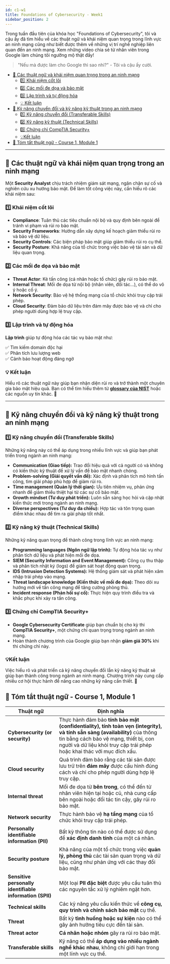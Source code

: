 ```yaml
---
id: c1-w1
title: Foundations of Cybersecurity - Week1
sidebar_position: 2
---
```


Trong tuần đầu tiên của khóa học "Foundations of Cybersecurity", tôi và cậu ấy đã tìm hiểu về các thuật ngữ và khái niệm quan trọng trong lĩnh vực an ninh mạng cũng như biết được thêm về những vị trí nghề nghiệp liên quan đến an ninh mạng. Xem những video chia sẻ từ nhân viên trong Google làm chúng tôi ngưỡng mộ thật đấy!

> "Nếu mà được làm cho Google thì sao nhỉ?" - Tôi và cậu ấy cười.

- [📌 Các thuật ngữ và khái niệm quan trọng trong an ninh mạng](#-các-thuật-ngữ-và-khái-niệm-quan-trọng-trong-an-ninh-mạng)
  - [1️⃣ Khái niệm cốt lõi](#1️⃣-khái-niệm-cốt-lõi)
  - [2️⃣ Các mối đe dọa và bảo mật](#2️⃣-các-mối-đe-dọa-và-bảo-mật)
  - [3️⃣ Lập trình và tự động hóa](#3️⃣-lập-trình-và-tự-động-hóa)
  - [💡 Kết luận](#-kết-luận)
- [📌 Kỹ năng chuyển đổi và kỹ năng kỹ thuật trong an ninh mạng](#-kỹ-năng-chuyển-đổi-và-kỹ-năng-kỹ-thuật-trong-an-ninh-mạng)
  - [1️⃣ Kỹ năng chuyển đổi (Transferable Skills)](#1️⃣-kỹ-năng-chuyển-đổi-transferable-skills)
  - [2️⃣ Kỹ năng kỹ thuật (Technical Skills)](#2️⃣-kỹ-năng-kỹ-thuật-technical-skills)
  - [3️⃣ Chứng chỉ CompTIA Security+](#3️⃣-chứng-chỉ-comptia-security)
  - [💡Kết luận](#kết-luận)
- [📖 Tóm tắt thuật ngữ - Course 1, Module 1](#-tóm-tắt-thuật-ngữ---course-1-module-1)

---

## 📌 Các thuật ngữ và khái niệm quan trọng trong an ninh mạng

Một **Security Analyst** chịu trách nhiệm giám sát mạng, ngăn chặn sự cố và nghiên cứu xu hướng bảo mật. Để làm tốt công việc này, cần hiểu rõ các khái niệm sau:

### 1️⃣ Khái niệm cốt lõi

- **Compliance**: Tuân thủ các tiêu chuẩn nội bộ và quy định bên ngoài để tránh vi phạm và rủi ro bảo mật.
- **Security Frameworks**: Hướng dẫn xây dựng kế hoạch giảm thiểu rủi ro và bảo vệ dữ liệu.
- **Security Controls**: Các biện pháp bảo mật giúp giảm thiểu rủi ro cụ thể.
- **Security Posture**: Khả năng của tổ chức trong việc bảo vệ tài sản và dữ liệu quan trọng.

### 2️⃣ Các mối đe dọa và bảo mật

- **Threat Actor**: Kẻ tấn công (cá nhân hoặc tổ chức) gây rủi ro bảo mật.
- **Internal Threat**: Mối đe dọa từ nội bộ (nhân viên, đối tác...), có thể do vô ý hoặc cố ý.
- **Network Security**: Bảo vệ hệ thống mạng của tổ chức khỏi truy cập trái phép.
- **Cloud Security**: Đảm bảo dữ liệu trên đám mây được bảo vệ và chỉ cho phép người dùng hợp lệ truy cập.

### 3️⃣ Lập trình và tự động hóa

**Lập trình** giúp tự động hóa các tác vụ bảo mật như:

✅ Tìm kiếm domain độc hại  
✅ Phân tích lưu lượng web  
✅ Cảnh báo hoạt động đáng ngờ

### 💡 Kết luận

Hiểu rõ các thuật ngữ này giúp bạn nhận diện rủi ro và trở thành một chuyên gia bảo mật hiệu quả. Bạn có thể tìm hiểu thêm từ **[glossary của NIST](https://csrc.nist.gov/glossary)** hoặc các nguồn uy tín khác. 🚀

---

## 📌 Kỹ năng chuyển đổi và kỹ năng kỹ thuật trong an ninh mạng

### 1️⃣ Kỹ năng chuyển đổi (Transferable Skills)

Những kỹ năng này có thể áp dụng trong nhiều lĩnh vực và giúp bạn phát triển trong ngành an ninh mạng:

- **Communication (Giao tiếp):** Trao đổi hiệu quả với cả người có và không có kiến thức kỹ thuật để xử lý vấn đề bảo mật nhanh chóng.
- **Problem-solving (Giải quyết vấn đề):** Xác định và phân tích mô hình tấn công, tìm giải pháp phù hợp để giảm rủi ro.
- **Time management (Quản lý thời gian):** Ưu tiên nhiệm vụ, phản ứng nhanh để giảm thiểu thiệt hại từ các sự cố bảo mật.
- **Growth mindset (Tư duy phát triển):** Luôn sẵn sàng học hỏi và cập nhật kiến thức mới trong ngành an ninh mạng.
- **Diverse perspectives (Tư duy đa chiều):** Hợp tác và tôn trọng quan điểm khác nhau để tìm ra giải pháp tốt nhất.

### 2️⃣ Kỹ năng kỹ thuật (Technical Skills)

Những kỹ năng quan trọng để thành công trong lĩnh vực an ninh mạng:

- **Programming languages (Ngôn ngữ lập trình):** Tự động hóa tác vụ như phân tích dữ liệu và phát hiện mối đe dọa.
- **SIEM (Security Information and Event Management):** Công cụ thu thập và phân tích nhật ký (logs) để giám sát hoạt động quan trọng.
- **IDS (Intrusion Detection Systems):** Hệ thống giám sát và phát hiện xâm nhập trái phép vào mạng.
- **Threat landscape knowledge (Kiến thức về mối đe dọa):** Theo dõi xu hướng mới về tấn công mạng để tăng cường phòng thủ.
- **Incident response (Phản hồi sự cố):** Thực hiện quy trình điều tra và khắc phục khi xảy ra tấn công.

### 3️⃣ Chứng chỉ CompTIA Security+

- **Google Cybersecurity Certificate** giúp bạn chuẩn bị cho kỳ thi **CompTIA Security+**, một chứng chỉ quan trọng trong ngành an ninh mạng.
- Hoàn thành chương trình của Google giúp bạn nhận **giảm giá 30%** khi thi chứng chỉ này.

### 💡Kết luận

Việc hiểu rõ và phát triển cả kỹ năng chuyển đổi lẫn kỹ năng kỹ thuật sẽ giúp bạn thành công trong ngành an ninh mạng. Chương trình này cung cấp nhiều cơ hội thực hành để nâng cao những kỹ năng cần thiết. 🚀

## 📖 Tóm tắt thuật ngữ - Course 1, Module 1

| Thuật ngữ                                                | Định nghĩa                                                                                                                                                                                                                                    |
| -------------------------------------------------------- | --------------------------------------------------------------------------------------------------------------------------------------------------------------------------------------------------------------------------------------------- |
| **Cybersecurity (or security)**                          | Thực hành đảm bảo **tính bảo mật (confidentiality), tính toàn vẹn (integrity), và tính sẵn sàng (availability)** của thông tin bằng cách bảo vệ mạng, thiết bị, con người và dữ liệu khỏi truy cập trái phép hoặc khai thác với mục đích xấu. |
| **Cloud security**                                       | Quá trình đảm bảo rằng các tài sản được lưu trữ trên **đám mây** được cấu hình đúng cách và chỉ cho phép người dùng hợp lệ truy cập.                                                                                                          |
| **Internal threat**                                      | Mối đe dọa từ **bên trong**, có thể đến từ nhân viên hiện tại hoặc cũ, nhà cung cấp bên ngoài hoặc đối tác tin cậy, gây rủi ro bảo mật.                                                                                                       |
| **Network security**                                     | Thực hành bảo vệ **hạ tầng mạng** của tổ chức khỏi truy cập trái phép.                                                                                                                                                                        |
| **Personally identifiable information (PII)**            | Bất kỳ thông tin nào có thể được sử dụng để **xác định danh tính** của một cá nhân.                                                                                                                                                           |
| **Security posture**                                     | Khả năng của một tổ chức trong việc **quản lý, phòng thủ** các tài sản quan trọng và dữ liệu, cũng như phản ứng với các thay đổi bảo mật.                                                                                                     |
| **Sensitive personally identifiable information (SPII)** | Một loại **PII đặc biệt** được yêu cầu tuân thủ các nguyên tắc xử lý nghiêm ngặt hơn.                                                                                                                                                         |
| **Technical skills**                                     | Các kỹ năng yêu cầu kiến thức về **công cụ, quy trình và chính sách bảo mật** cụ thể.                                                                                                                                                         |
| **Threat**                                               | Bất kỳ **tình huống hoặc sự kiện** nào có thể gây ảnh hưởng tiêu cực đến tài sản.                                                                                                                                                             |
| **Threat actor**                                         | **Cá nhân hoặc nhóm** gây ra rủi ro bảo mật.                                                                                                                                                                                                  |
| **Transferable skills**                                  | Kỹ năng có thể **áp dụng vào nhiều ngành nghề khác nhau**, không chỉ giới hạn trong một lĩnh vực cụ thể.                                                                                                                                      |
